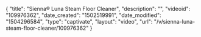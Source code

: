 {
    "title": "Sienna&reg; Luna Steam Floor Cleaner",
    "description": "",
    "videoid": "109976362",
    "date_created": "1502519991",
    "date_modified": "1504296584",
    "type": "captivate",
    "layout": "video",
    "url": "\/v\/sienna-luna-steam-floor-cleaner\/109976362"
}